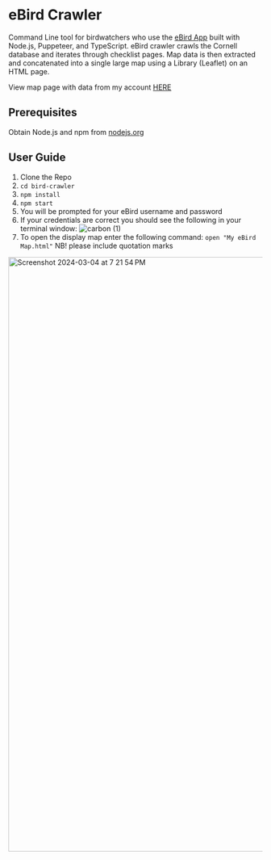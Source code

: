 # eBird Crawler

Command Line tool for birdwatchers who use the [eBird App](https://www.ebird.org/home) built with Node.js, Puppeteer, and TypeScript. eBird crawler crawls the Cornell database and iterates through checklist pages. Map data is then extracted and concatenated into a single large map using a Library (Leaflet) on an HTML page.

View map page with data from my account [HERE](https://dilekbaykara.github.io/bird-crawler/)

## Prerequisites
Obtain Node.js and npm from [nodejs.org](https://nodejs.org/en/download)

## User Guide
1. Clone the Repo
2. `cd bird-crawler`
3. `npm install`
4. `npm start`
5. You will be prompted for your eBird username and password
6. If your credentials are correct you should see the following in your terminal window:
![carbon (1)](https://github.com/dilekbaykara/bird-crawler/assets/73802910/7c30a7e9-135b-4000-925a-04d782a7bbd3)
7. To open the display map enter the following command: `open "My eBird Map.html"` NB! please include quotation marks
<img width="1178" alt="Screenshot 2024-03-04 at 7 21 54 PM" src="https://github.com/dilekbaykara/bird-crawler/assets/73802910/11976a06-e419-4f54-9401-bb260fb7634e">
